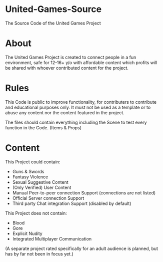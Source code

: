 # United-Games-Source
The Source Code of the United Games Project

# About
The United Games Project is created to connect people in a fun environment, safe for 12-16+ y/o with affordable content which profits will be shared with whoever contributed content for the project.

# Rules
This Code is public to improve functionality, for contributers to contribute and educational purposes only.
It must not be used as a template or to abuse any content nor the content featured in the project.

The files should contain everything including the Scene to test every function in the Code. (Items & Props)

# Content
This Project could contain:
+ Guns & Swords
+ Fantasy Violence
+ Sexual Suggestive Content
+ (Only Verified) User Content
+ Manual Peer-to-peer connection Support (connections are not listed)
+ Official Server connection Support
+ Third party Chat integration Support (disabled by default)

This Project does not contain:
- Blood
- Gore
- Explicit Nudity
- Integrated Multiplayer Communication

(A separate project rated specifically for an adult audience is planned, but has by far not been in focus yet.)
